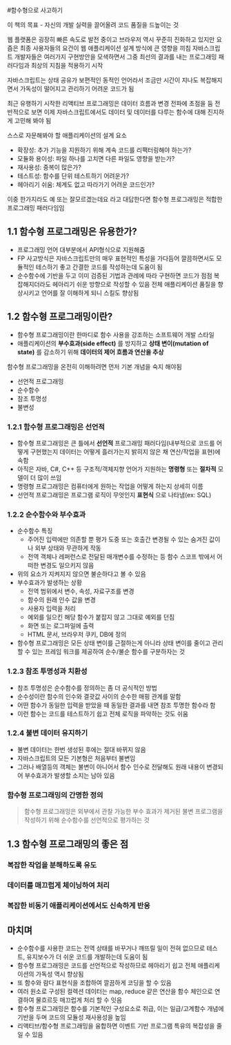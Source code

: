 #함수형으로 사고하기

이 책의 목표 - 자신의 개발 실력을 끌어올려 코드 품질을 드높이는 것

웹 플랫폼은 굉장히 빠른 속도로 발전 중이고 브라우저 역시 꾸준히 진화하고 있지만
요즘은 최종 사용자들의 요건이 웹 애플리케이션 설계 방식에 큰 영향을 끼침
자바스크립트 개발자들은 여러가지 구현방안을 모색하면서
그중 최선의 결과를 내는 프로그래밍 패러다임과 최상의 지침을 적용하기 시작

자바스크립트는 상태 공유가 보편적인 동적인 언어라서
조금만 시간이 지나도 복잡해지면서 가독성이 떨어지고 관리하기 어려운 코드가 됨

최근 유행하기 시작한 리액티브 프로그래밍은 데이터 흐름과 변경 전파에 초점을 둠
전반적으로 보면 이제 자바스크립트에서도 데이터 및 데이터를 다루는 함수에 대해 진지하게 고민해 봐야 됨

스스로 자문해봐야 할 애플리케이션의 설계 요소
- 확장성: 추가 기능을 지원하기 위해 계속 코드를 리팩터링해야 하는가?
- 모듈화 용이성: 파일 하나를 고치면 다른 파일도 영향을 받는가?
- 재사용성: 중복이 많은가?
- 테스트성: 함수를 단위 테스트하기 어려운가?
- 헤아리기 쉬움: 체계도 없고 따라가기 어려운 코드인가?

이중 한가지라도 예 또는 잘모르겠는데요 라고 대답한다면
함수형 프로그래밍은 적합한 프로그래밍 패러다임임

## 1.1 함수형 프로그래밍은 유용한가?
- 프로그래밍 언어 대부분에서 API형식으로 지원해줌
- FP 사고방식은 자바스크립트만의 매우 표현적인 특성을 가다듬어 깔끔하면서도 모듈적인 테스하기 좋고 간결한 코드를 작성하는데 도움이 됨
- 순수함수에 기반을 두고 이미 검증된 기법과 관례에 따라 구현하면 코드가 점점 복잡해지더라도 헤아리기 쉬운 방향으로 작성할 수 있음 전체 애플리케이션 품질을 향상시키고 언어를 잘 이해하게 되니 스킬도 향상됨

## 1.2 함수형 프로그래밍이란?
- 함수형 프로그래밍이란 한마디로 함수 사용을 강조하는 소프트웨어 개발 스타일
- 애플리케이션의 **부수효과(side effect)** 를 방지하고 **상태 변이(mutation of state)** 를 감소하기 위해 **데이터의 제어 흐름과 연산을 추상**

함수형 프로그래밍을 온전히 이해하려면 먼저 기본 개념을 숙지 해야됨
- 선언적 프로그래밍
- 순수함수
- 참조 투명성
- 불변성

### 1.2.1 함수형 프로그래밍은 선언적
- 함수형 프로그래밍은 큰 틀에서 **선언적** 프로그래밍 패러다임(내부적으로 코드를 어떻게 구현했는지 데이터는 어떻게 흘러가는지 밝히지 않은 채 연산/작업을 표현)에 속함
- 아직은 자바, C#, C++ 등 구조적/객체지향 언어가 지원하는 **명령형** 또는 **절차적** 모델이 더 많이 쓰임
- 명령형 프로그래밍은 컴퓨터에게 원하는 작업을 어떻게 하는지 상세히 이름
- 선언적 프로그래밍은 프로그램 로직이 무엇인지 **표현식** 으로 나타냄(ex: SQL)

### 1.2.2 순수함수와 부수효과
- 순수함수 특징
  - 주어진 입력에만 의존할 뿐 평가 도중 또는 호출간 변경될 수 있는 숨겨진 값이나 외부 상태와 무관하게 작동
  - 전역 객체나 레퍼런스로 전달된 매개변수를 수정하는 등 함수 스코프 밖에서 어떠한 변경도 일으키지 않음
- 위의 요소가 지켜지지 않으면 불순하다고 볼 수 있음
- 부수효과가 발생하는 상황
  - 전역 범위에서 변수, 속성, 자료구조를 변경
  - 함수의 원래 인수 값을 변경
  - 사용자 입력을 처리
  - 예외를 일으킨 해당 함수가 붙잡지 않고 그대로 예외를 던짐
  - 화면 또는 로그파일에 출력
  - HTML 문서, 브라우저 쿠키, DB에 정의
- 함수형 프로그래밍은 모든 상태 변이를 근절하는게 아니라 상태 변이를 줄이고 관리할 수 있는 프레임 워크를 제공하여 순수/불순 함수를 구분하자는 것

### 1.2.3 참조 투명성과 치환성
- 참조 투명성은 순수함수를 정의하는 좀 더 공식적인 방법
- 순수성이란 함수의 인수와 결괏값 사이의 순수한 매핑 관계를 말함
- 어떤 함수가 동일한 입력을 받았을 때 동일한 결과를 내면 참조 투명한 함수라 함
- 이런 함수는 코드를 테스트하기 쉽고 전체 로직을 파악하는 것도 쉬움

### 1.2.4 불변 데이터 유지하기
- 불변 데이터는 한번 생성된 후에는 절대 바뀌지 않음
- 자바스크립트의 모든 기본형은 처음부터 불변임
- 그러나 배열등의 객체는 불변이 아니어서 함수 인수로 전달해도 원래 내용이 변경되어 부수효과가 발생할 소지는 남아 있음


### 함수형 프로그래밍의 간명한 정의
> 함수형 프로그래밍은 외부에서 관찰 가능한 부수 효과가 제거된 불변 프로그램을 작성하기 위해 순수함수를 선언적으로 평가하는 것

## 1.3 함수형 프로그래밍의 좋은 점

### 복잡한 작업을 분해하도록 유도
### 데이터를 매끄럽게 체이닝하여 처리
### 복잡한 비동기 애플리케이션에서도 신속하게 반응

## 마치며
- 순수함수를 사용한 코드는 전역 상태를 바꾸거나 깨뜨릴 일이 전혀 없으므로 테스트, 유지보수가 더 쉬운 코드를 개발하는데 도움이 됨
- 함수형 프로그래밍은 코드를 선언적으로 작성하므로 헤아리기 쉽고 전체 애플리케이션의 가독성 역시 향상됨
- 또 함수와 람다 표현식을 조합하여 깔끔하게 코딩을 할 수 있음
- 여러 원소로 구성된 컬렉션 데이터는 map, reduce 같은 연산을 함수 체인으로 연결하여 물흐르듯 매끄럽게 처리 할 수 잇음
- 함수형 프로그래밍은 함수를 기본적인 구성요소로 취급, 이는 일급/고계함수 개념에 기반을 두며 코드의 모듈성 재사용성을 높임
- 리액티브/함수형 프로그래밍을 융합하면 이벤트 기반 프로그램 특유의 복잡성을 줄일 수 있음


